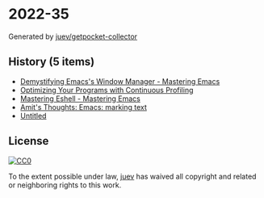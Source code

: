 # 2022-35

Generated by [juev/getpocket-collector](https://github.com/juev/getpocket-collector)

## History (5 items)

- [Demystifying Emacs's Window Manager - Mastering Emacs](https://www.masteringemacs.org/article/demystifying-emacs-window-manager)
- [Optimizing Your Programs with Continuous Profiling](https://www.polarsignals.com/blog/posts/2022/08/30/optimizing-with-continuous-profiling)
- [Mastering Eshell - Mastering Emacs](https://www.masteringemacs.org/article/complete-guide-mastering-eshell)
- [Amit's Thoughts: Emacs: marking text](https://amitp.blogspot.com/2022/08/emacs-marking-text.html)
- [Untitled](https://blog.gitea.com/2022/04/running-gitea-on-fly.io/)

## License

[![CC0](https://mirrors.creativecommons.org/presskit/buttons/88x31/svg/cc-zero.svg)](https://creativecommons.org/publicdomain/zero/1.0/)

To the extent possible under law, [juev](https://github.com/juev) has waived all copyright and related or neighboring rights to this work.
